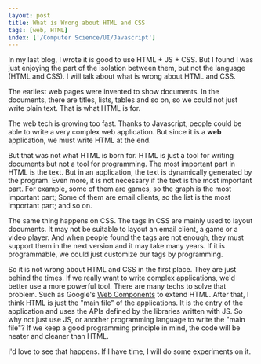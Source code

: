 ```yaml
---
layout: post
title: What is Wrong about HTML and CSS
tags: [web, HTML]
index: ['/Computer Science/UI/Javascript']
---
```


In my last blog, I wrote it is good to use HTML + JS + CSS. But I found I was just enjoying the part of the isolation between them, but not the language (HTML and CSS). I will talk about what is wrong about HTML and CSS.

The earliest web pages were invented to show documents. In the documents, there are titles, lists, tables and so on, so we could not just write plain text. That is what HTML is for.

The web tech is growing too fast. Thanks to Javascript, people could be able to write a very complex web application. But since it is a **web** application, we must write HTML at the end.

But that was not what HTML is born for. HTML is just a tool for writing documents but not a tool for programming. The most important part in HTML is the text. But in an application, the text is dynamically generated by the program. Even more, it is not necessary if the text is the most important part. For example, some of them are games, so the graph is the most important part; Some of them are email clients, so the list is the most important part; and so on.

The same thing happens on CSS. The tags in CSS are mainly used to layout documents. It may not be suitable to layout an email client, a game or a video player. And when people found the tags are not enough, they must support them in the next version and it may take many years. If it is programmable, we could just customize our tags by programming.

So it is not wrong about HTML and CSS in the first place. They are just behind the times. If we really want to write complex applications, we'd better use a more powerful tool. There are many techs to solve that problem. Such as Google's [Web Components](https://developers.google.com/events/io/sessions/318907648) to extend HTML. After that, I think HTML is just the "main file" of the applications. It is the entry of the application and uses the APIs defined by the libraries written with JS. So why not just use JS, or another programming language to write the "main file"? If we keep a good programming principle in mind, the code will be neater and cleaner than HTML.

I'd love to see that happens. If I have time, I will do some experiments on it.
